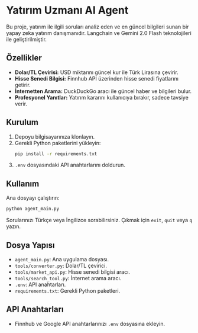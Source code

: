 # Yatırım Uzmanı AI Agent

Bu proje, yatırım ile ilgili soruları analiz eden ve en güncel bilgileri sunan bir yapay zeka yatırım danışmanıdır. Langchain ve Gemini 2.0 Flash teknolojileri ile geliştirilmiştir.

## Özellikler

- **Dolar/TL Çevirisi:** USD miktarını güncel kur ile Türk Lirasına çevirir.
- **Hisse Senedi Bilgisi:** Finnhub API üzerinden hisse senedi fiyatlarını getirir.
- **İnternetten Arama:** DuckDuckGo aracı ile güncel haber ve bilgileri bulur.
- **Profesyonel Yanıtlar:** Yatırım kararını kullanıcıya bırakır, sadece tavsiye verir.

## Kurulum

1. Depoyu bilgisayarınıza klonlayın.
2. Gerekli Python paketlerini yükleyin:
    ```sh
    pip install -r requirements.txt
    ```
3. `.env` dosyasındaki API anahtarlarını doldurun.

## Kullanım

Ana dosyayı çalıştırın:
```sh
python agent_main.py
```
Sorularınızı Türkçe veya İngilizce sorabilirsiniz. Çıkmak için `exit`, `quit` veya `q` yazın.

## Dosya Yapısı

- `agent_main.py`: Ana uygulama dosyası.
- `tools/converter.py`: Dolar/TL çevirici.
- `tools/market_api.py`: Hisse senedi bilgisi aracı.
- `tools/search_tool.py`: İnternet arama aracı.
- `.env`: API anahtarları.
- `requirements.txt`: Gerekli Python paketleri.

## API Anahtarları

- Finnhub ve Google API anahtarlarınızı `.env` dosyasına ekleyin.
